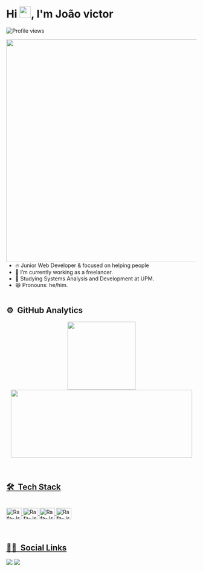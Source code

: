 ### <h1 align="left">Hi <img src="https://raw.githubusercontent.com/kaueMarques/kaueMarques/master/hi.gif" width="30px">, I'm João victor</h1>
<p align="left"> <img src="https://komarev.com/ghpvc/?username=Dantekenway&color=yellow" alt="Profile views" /> </p>
<img align="right" height="590em" src="https://raw.githubusercontent.com/gist/Dantekenway/a9bf326e533b93685338fbd531fa378a/raw/3dcbed663d892e0077900f715b7655f5605c309b/githubcard.svg"/>
  
 - 🔥 Junior Web Developer & focused on helping people 
- 🔭 I’m currently working as a freelancer.
- 🌱 Studying Systems Analysis and Development at UPM.
- 😄 Pronouns: he/him.
 <br><br>

## ⚙️ &nbsp;GitHub Analytics
<div align="center">
  <a href="https://github.com/Dantekenway">
  <img height="180em" src="https://github-readme-stats.vercel.app/api?username=Dantekenway&show_icons=true&theme=jolly&include_all_commits=true&count_private=true"/>
  <img height="180em" width="480em" src="https://github-readme-stats.vercel.app/api/top-langs/?username=Dantekenway&layout=compact&langs_count=7&theme=jolly"/>
</div>
<br><br>

## 🛠 &nbsp;Tech Stack
<div style="display: inline_block"><br>
<img align="center" alt="Rafa-Js" height="30" width="40" src="https://cdn.jsdelivr.net/gh/devicons/devicon/icons/javascript/javascript-original.svg" />
<img align="center" alt="Rafa-Js" height="30" width="40" src="https://cdn.jsdelivr.net/gh/devicons/devicon/icons/html5/html5-original.svg" />
<img align="center" alt="Rafa-Js" height="30" width="40" src="https://cdn.jsdelivr.net/gh/devicons/devicon/icons/css3/css3-original.svg" />
<img align="center" alt="Rafa-Js" height="30" width="40" src="https://cdn.jsdelivr.net/gh/devicons/devicon/icons/python/python-original.svg" />
</div>
<br><br>

## 🧑🏻 &nbsp;Social Links

  <div>
  <a href = "mailto:contatojoaovictordefranca@gmail.com"><img src="https://img.shields.io/badge/-Gmail-%23333?style=for-the-badge&logo=gmail&logoColor=white" target="_blank"></a>
  <a href="https://www.linkedin.com/in/jo%C3%A3o-victor-de-fran%C3%A7a-freitas-4a6aa9231/" target="_blank"><img src="https://img.shields.io/badge/-LinkedIn-%230077B5?style=for-the-badge&logo=linkedin&logoColor=white" target="_blank"></a> 
  </div>
